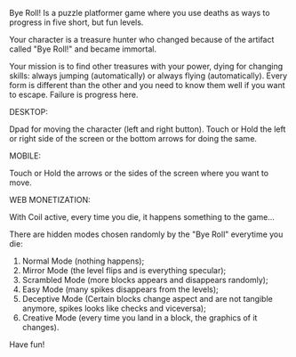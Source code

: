 Bye Roll! Is a puzzle platformer game where you use deaths as ways to progress in five short, but fun levels.

Your character is a treasure hunter who changed because of the artifact called "Bye Roll!" and became immortal.

Your mission is to find other treasures with your power, dying for changing skills: always jumping (automatically) 
or always flying (automatically).
Every form is different than the other and you need to know them well if you want to escape.
Failure is progress here.

DESKTOP:

Dpad for moving the character (left and right button).
Touch or Hold the left or right side of the screen or the bottom arrows for doing the same.

MOBILE:

Touch or Hold the arrows or the sides of the screen where you want to move.

WEB MONETIZATION:

With Coil active, every time you die, it happens something to the game...

There are hidden modes chosen randomly by the "Bye Roll" everytime you die:

1) Normal Mode (nothing happens);
2) Mirror Mode (the level flips and is everything specular);
3) Scrambled Mode (more blocks appears and disappears randomly);
4) Easy Mode (many spikes disappears from the levels);
5) Deceptive Mode (Certain blocks change aspect and are not tangible anymore, spikes looks like checks and viceversa);
6) Creative Mode (every time you land in a block, the graphics of it changes).

Have fun!
